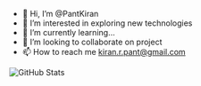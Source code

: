 - 👋 Hi, I’m @PantKiran
- 👀 I’m interested in exploring new technologies
- 🌱 I’m currently learning...
- 💞️ I’m looking to collaborate on project
- 📫 How to reach me kiran.r.pant@gmail.com

<!---
PantKiran/PantKiran is a ✨ special ✨ repository because its `README.md` (this file) appears on your GitHub profile.
You can click the Preview link to take a look at your changes.
--->
![GitHub Stats](https://github-readme-stats.vercel.app/api?username=pantkiran&theme=dark)
